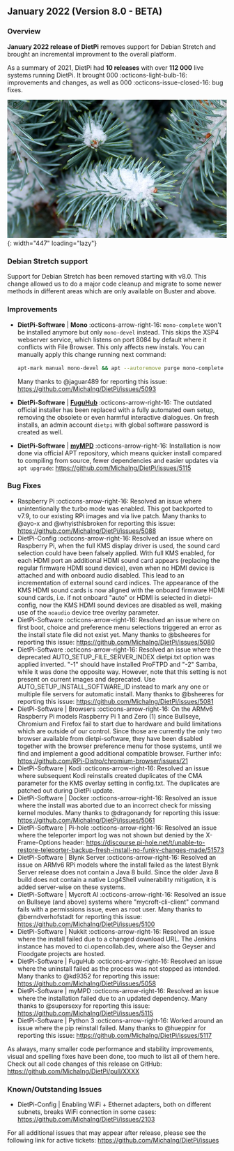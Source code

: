## January 2022 (Version 8.0 - BETA) 

### Overview

**January 2022 release of DietPi** removes support for Debian Stretch and brought an incremental improvment to the overall platform. 

As a summary of 2021, DietPi had **10 releases** with over **112 000** live systems running DietPi. It brought 000 :octicons-light-bulb-16: improvements and changes, as well as 000 :octicons-issue-closed-16: bug fixes.

![DietPi Release](../assets/images/dietpi-version-80.jpg){: width="447" loading="lazy"}

### Debian Stretch support

Support for Debian Stretch has been removed starting with v8.0. This change allowed us to do a major code cleanup and migrate to some newer methods in different areas which are only available on Buster and above.

### Improvements 

- **DietPi-Software** | **Mono** :octicons-arrow-right-16:  `mono-complete` won't be installed anymore but only `mono-devel` instead. This skips the XSP4 webserver service, which listens on port 8084 by default where it conflicts with File Browser. This only affects new instals. You can manually apply this change running next command:

    ```sh
    apt-mark manual mono-devel && apt --autoremove purge mono-complete
    ```

    Many thanks to @jaguar489 for reporting this issue: https://github.com/MichaIng/DietPi/issues/5093

- **DietPi-Software** | [**FuguHub**](../../software/cloud/#fuguhub) :octicons-arrow-right-16:  The outdated official installer has been replaced with a fully automated own setup, removing the obsolete or even harmful interactive dialogues. On fresh installs, an admin account `dietpi` with global software password is created as well.
- **DietPi-Software** | [**myMPD**](../../software/media/#mympd) :octicons-arrow-right-16: Installation is now done via official APT repository, which means quicker install compared to compiling from source, fewer dependencies and easier updates via `apt upgrade`: https://github.com/MichaIng/DietPi/issues/5115

### Bug Fixes

- Raspberry Pi :octicons-arrow-right-16: Resolved an issue where unintentionally the turbo mode was enabled. This got backported to v7.9, to our existing RPi images and via live patch. Many thanks to @ayo-x and @whyisthisbroken for reporting this issue: https://github.com/MichaIng/DietPi/issues/5088
- DietPi-Config :octicons-arrow-right-16: Resolved an issue where on Raspberry Pi, when the full KMS display driver is used, the sound card selection could have been falsely applied. With full KMS enabled, for each HDMI port an additional HDMI sound card appears (replacing the regular firmware HDMI sound device), even when no HDMI device is attached and with onboard audio disabled. This lead to an incrementation of external sound card indices. The appearance of the KMS HDMI sound cards is now aligned with the onboard firmware HDMI sound cards, i.e. if not onboard "auto" or HDMI is selected in dietpi-config, now the KMS HDMI sound devices are disabled as well, making use of the `noaudio` device tree overlay parameter.
- DietPi-Software :octicons-arrow-right-16: Resolved an issue where on first boot, choice and preference menu selections triggered an error as the install state file did not exist yet. Many thanks to @bsheeres for reporting this issue: https://github.com/MichaIng/DietPi/issues/5080
- DietPi-Software :octicons-arrow-right-16: Resolved an issue where the deprecated AUTO_SETUP_FILE_SERVER_INDEX dietpi.txt option was applied inverted. "-1" should have installed ProFTPD and "-2" Samba, while it was done the opposite way. However, note that this setting is not present on current images and deprecated. Use AUTO_SETUP_INSTALL_SOFTWARE_ID instead to mark any one or multiple file servers for automatic install. Many thanks to @bsheeres for reporting this issue: https://github.com/MichaIng/DietPi/issues/5081
- DietPi-Software | Browsers :octicons-arrow-right-16: On the ARMv6 Raspberry Pi models Raspberry Pi 1 and Zero (1) since Bullseye, Chromium and Firefox fail to start due to hardware and build limitations which are outside of our control. Since those are currently the only two browser available from dietpi-software, they have been disabled together with the browser preference menu for those systems, until we find and implement a good additional compatible browser. Further info: https://github.com/RPi-Distro/chromium-browser/issues/21
- DietPi-Software | Kodi :octicons-arrow-right-16: Resolved an issue where subsequent Kodi reinstalls created duplicates of the CMA parameter for the KMS overlay setting in config.txt. The duplicates are patched out during DietPi update.
- DietPi-Software | Docker :octicons-arrow-right-16: Resolved an issue where the install was aborted due to an incorrect check for missing kernel modules. Many thanks to @dragonandy for reporting this issue: https://github.com/MichaIng/DietPi/issues/5061
- DietPi-Software | Pi-hole :octicons-arrow-right-16: Resolved an issue where the teleporter import log was not shown but denied by the X-Frame-Options header: https://discourse.pi-hole.net/t/unable-to-restore-teleporter-backup-fresh-install-no-funky-changes-made/51573
- DietPi-Software | Blynk Server :octicons-arrow-right-16: Resolved an issue on ARMv6 RPi models where the install failed as the latest Blynk Server release does not contain a Java 8 build. Since the older Java 8 build does not contain a native Log4Shell vulnerability mitigation, it is added server-wise on these systems.
- DietPi-Software | Mycroft AI :octicons-arrow-right-16: Resolved an issue on Bullseye (and above) systems where "mycroft-cli-client" command fails with a permissions issue, even as root user. Many thanks to @berndverhofstadt for reporting this issue: https://github.com/MichaIng/DietPi/issues/5100
- DietPi-Software | Nukkit :octicons-arrow-right-16: Resolved an issue where the install failed due to a changed download URL. The Jenkins instance has moved to ci.opencollab.dev, where also the Geyser and Floodgate projects are hosted.
- DietPi-Software | FuguHub :octicons-arrow-right-16: Resolved an issue where the uninstall failed as the process was not stopped as intended. Many thanks to @kd9352 for reporting this issue: https://github.com/MichaIng/DietPi/issues/5058
- DietPi-Software | myMPD :octicons-arrow-right-16: Resolved an issue where the installation failed due to an updated dependency. Many thanks to @supersexy for reporting this issue: https://github.com/MichaIng/DietPi/issues/5115
- DietPi-Software | Python 3 :octicons-arrow-right-16: Worked around an issue where the pip reinstall failed. Many thanks to @hueppinr for reporting this issue: https://github.com/MichaIng/DietPi/issues/5117

As always, many smaller code performance and stability improvements, visual and spelling fixes have been done, too much to list all of them here. Check out all code changes of this release on GitHub: https://github.com/MichaIng/DietPi/pull/XXXX

### Known/Outstanding Issues

- DietPi-Config | Enabling WiFi + Ethernet adapters, both on different subnets, breaks WiFi connection in some cases: https://github.com/MichaIng/DietPi/issues/2103

For all additional issues that may appear after release, please see the following link for active tickets: https://github.com/MichaIng/DietPi/issues
